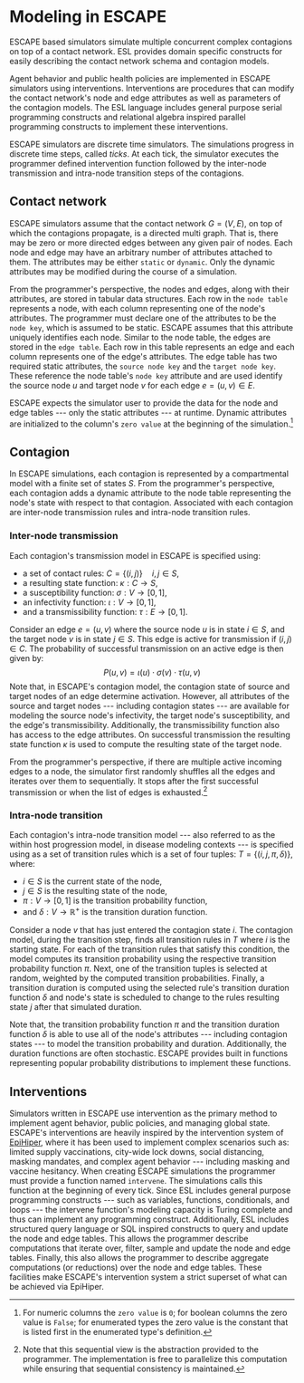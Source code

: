 # Modeling in ESCAPE

ESCAPE based simulators
simulate multiple concurrent complex contagions
on top of a contact network.
ESL provides domain specific constructs
for easily describing the contact network schema and contagion models.

Agent behavior and public health policies
are implemented in ESCAPE simulators using interventions.
Interventions are procedures that can modify the contact network's
node and edge attributes
as well as parameters of the contagion models.
The ESL language includes general purpose serial programming constructs
and relational algebra inspired parallel programming constructs
to implement these interventions.

ESCAPE simulators are discrete time simulators.
The simulations progress in discrete time steps, called *ticks*.
At each tick, the simulator executes
the programmer defined intervention function
followed by the inter-node transmission
and intra-node transition steps of the contagions.

## Contact network

ESCAPE simulators assume that the contact network $G = (V, E)$,
on top of which the contagions propagate,
is a directed multi graph.
That is, there may be zero or more directed edges
between any given pair of nodes.
Each node and edge may have
an arbitrary number of attributes attached to them.
The attributes may be either `static` or `dynamic`.
Only the dynamic attributes may be modified during the course of a simulation.

From the programmer's perspective,
the nodes and edges, along with their attributes,
are stored in tabular data structures.
Each row in the `node table` represents a node,
with each column representing one of the node's attributes.
The programmer must declare one of the attributes to be the `node key`,
which is assumed to be static.
ESCAPE assumes that this attribute uniquely identifies each node.
Similar to the node table, the edges are stored in the `edge table`.
Each row in this table represents an edge
and each column represents one of the edge's attributes.
The edge table has two required static attributes,
the `source node key` and the `target node key`.
These reference the node table's `node key` attribute
and are used identify the source node $u$ and target node $v$
for each edge $e = (u, v) \in E$.

ESCAPE expects the simulator user to provide
the data for the node and edge tables ---
only the static attributes ---
at runtime.
Dynamic attributes are initialized
to the column's `zero value`
at the beginning of the simulation.[^1]

[^1]: For numeric columns the `zero value` is `0`;
    for boolean columns the zero value is `False`;
    for enumerated types the zero value is the constant
    that is listed first in the enumerated type's definition.

## Contagion

In ESCAPE simulations,
each contagion is represented by a compartmental model
with a finite set of states $S$.
From the programmer's perspective,
each contagion adds a dynamic attribute to the node table
representing the node's state
with respect to that contagion.
Associated with each contagion are
inter-node transmission rules
and intra-node transition rules.

### Inter-node transmission

Each contagion's transmission model in ESCAPE is specified using:
* a set of contact rules: $C = \{ (i, j) \} \quad i,j \in S$,
* a resulting state function: $\kappa: C \to S$,
* a susceptibility function: $\sigma: V \to [0, 1]$,
* an infectivity function: $\iota: V \to [0, 1]$,
* and a transmissibility function: $\tau: E \to [0, 1]$.

Consider an edge $e = (u, v)$
where the source node $u$ is in state $i \in S$,
and the target node $v$ is in state $j \in S$.
This edge is active for transmission if $(i, j) \in C$.
The probability of successful transmission
on an active edge is then given by:
$$
    P(u, v) = \iota(u) \cdot \sigma(v) \cdot \tau(u, v)
$$
Note that, in ESCAPE's contagion model,
the contagion state of source and target nodes of an edge
determine activation.
However, all attributes of the source and target nodes ---
including contagion states ---
are available for modeling the source node's infectivity,
the target node's susceptibility, and the edge's transmissibility.
Additionally, the transmissibility function
also has access to the edge attributes.
On successful transmission the resulting state function $\kappa$
is used to compute the resulting state of the target node.

From the programmer's perspective,
if there are multiple active incoming edges to a node,
the simulator first randomly shuffles all the edges
and iterates over them to sequentially.
It stops after the first successful transmission
or when the list of edges is exhausted.[^2]

[^2]: Note that this sequential view
    is the abstraction provided to the programmer.
    The implementation is free to parallelize this computation
    while ensuring that sequential consistency is maintained.

### Intra-node transition

Each contagion's intra-node transition model ---
also referred to as the within host progression model,
in disease modeling contexts ---
is specified using as a set of transition rules
which is a set of four tuples: $T = \{ (i, j, \pi, \delta) \}$,
where:
* $i \in S$ is the current state of the node,
* $j \in S$ is the resulting state of the node,
* $\pi: V \to [0, 1]$ is the transition probability function,
* and $\delta: V \to \mathbb{R}^+$ is the transition duration function.

Consider a node $v$ that has just entered the contagion state $i$.
The contagion model, during the transition step,
finds all transition rules in $T$ where $i$ is the starting state.
For each of the transition rules that satisfy this condition,
the model computes its transition probability
using the respective transition probability function $\pi$.
Next, one of the transition tuples is selected at random,
weighted by the computed transition probabilities.
Finally, a transition duration is computed
using the selected rule's transition duration function $\delta$
and node's state is scheduled to change
to the rules resulting state $j$
after that simulated duration.

Note that, the transition probability function $\pi$
and the transition duration function $\delta$
is able to use all of the node's attributes ---
including contagion states ---
to model the transition probability and duration.
Additionally, the duration functions are often stochastic.
ESCAPE provides built in functions representing popular
probability distributions to implement these functions.

## Interventions

Simulators written in ESCAPE use intervention
as the primary method to implement
agent behavior, public policies, and managing global state.
ESCAPE's interventions are heavily inspired by
the intervention system of [EpiHiper],
where it has been used to implement complex scenarios
such as: limited supply vaccinations, city-wide lock downs,
social distancing, masking mandates,
and complex agent behavior ---
including masking and vaccine hesitancy.
When creating ESCAPE simulations
the programmer must provide a function named `intervene`.
The simulations calls this function at the beginning of every tick.
Since ESL includes general purpose programming constructs ---
such as variables, functions, conditionals, and loops ---
the intervene function's modeling capacity is Turing complete
and thus can implement any programming construct.
Additionally, ESL includes structured query language or SQL inspired
constructs to query and update the node and edge tables.
This allows the programmer describe computations
that iterate over, filter, sample and update the node and edge tables.
Finally, this also allows the programmer
to describe aggregate computations (or reductions)
over the node and edge tables.
These facilities make ESCAPE's intervention system
a strict superset of what can be achieved via EpiHiper.

[EpiHiper]: https://github.com/NSSAC/EpiHiper

